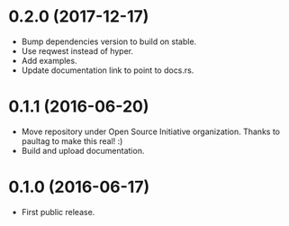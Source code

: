 # 0.2.0 (2017-12-17)

- Bump dependencies version to build on stable.
- Use reqwest instead of hyper.
- Add examples.
- Update documentation link to point to docs.rs.

# 0.1.1 (2016-06-20)

- Move repository under Open Source Initiative organization. Thanks to paultag
  to make this real! :)
- Build and upload documentation.

# 0.1.0 (2016-06-17)

- First public release.
